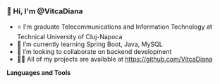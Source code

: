 ### 👋 Hi, I'm @VitcaDiana
- ⭐ I’m graduate Telecommunications and Information Technology at Technical University of Cluj-Napoca
- 🌱 I’m currently learning Spring Boot, Java, MySQL
- 👯 I’m looking to collaborate on backend development
- 👨‍💻 All of my projects are available at https://github.com/VitcaDiana

**Languages and Tools**


